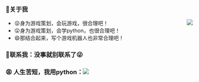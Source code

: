 ### 📝关于我
<a href="#">
  <img align="right" src="https://github-readme-stats.vercel.app/api?username=justundertaker&count_private=true&show_icons=true&bg_color=15,f2f7fd,E0EAFC" />
</a>

- 😜身为游戏策划，会玩游戏，很合理吧！
- 😲身为游戏策划，会学python，也很合理吧！
- 😄那结合起来，写个游戏机器人也非常合理吧！

### 💬联系我：没事就别联系了😜

### 😩 人生苦短，我用python：![](https://img.shields.io/badge/-Python-3e74a2?style=flat-square&logo=Python&logoColor=fff)


